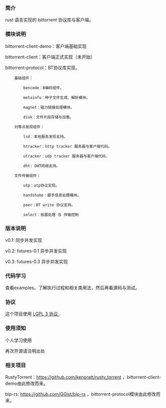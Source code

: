 ### 简介

rust 语言实现的 bittorrent 协议库与客户端。


### 模块说明

bittorrent-client-demo：客户端基础实现

bittorrent-client：客户端正式实现（未开始）

bittorrent-protocol：BT协议库实现。

        基础组件：

            bencode：B编码组件。
            
            metainfo：种子文件生成、解析模块。
            
            magnet：磁力链接处理模块。
            
            disk：文件片段存储与加载。

        对等点发现组件：

            lsd：本地服务发现支持。

            htracker：http tracker 服务器与客户端代码。

            utracker：udp tracker 服务器与客户端代码.

            dht: DHT网络支持。

        文件传输组件：

            utp：utp协议实现。 

            handshake：握手信息处理模块。

            peer：BT write 协议支持。

            select：拓展处理 与 传输控制 


### 版本说明

 v0.1: 同步并发实现

 v0.2: futures-0.1 异步并发实现

 v0.3: futures-0.3 异步并发实现


### 代码学习

 查看examples。了解执行过程和相关类用法，然后再看源码与测试。


### 协议

这个项目使用 [ LGPL 3 协议 ].

[ LGPL 3 协议 ]: https://github.com/xin-water/bittorrent-project/blob/master/LICENSE


### 使用须知

 个人学习使用
 
 再次开源请注明出处


### 相关项目

RustyTorrent：https://github.com/kenpratt/rusty_torrent ，bittorrent-client-demo由此修改而来。

bip-rs: https://github.com/GGist/bip-rs ，bittorrent-protocol模块由此修改而来。
